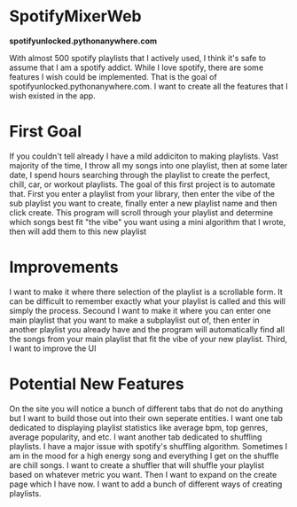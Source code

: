 # SpotifyMixerWeb
**spotifyunlocked.pythonanywhere.com**

With almost 500 spotify playlists that I actively used, I think it's safe to assume that I am a spotify addict. While I love spotify, there are some features I wish could be implemented. That is the goal of spotifyunlocked.pythonanywhere.com. I want to create all the features that I wish existed in the app.
# First Goal
If you couldn't tell already I have a mild addiciton to making playlists. Vast majority of the time, I throw all my songs into one playlist, then at some later date, I spend hours searching through the playlist to create the perfect, chill, car, or workout playlists. The goal of this first project is to automate that. First you enter a playlist from your library, then enter the vibe of the sub playlist you want to create, finally enter a new playlist name and then click create. This program will scroll through your playlist and determine which songs best fit "the vibe" you want using a mini algorithm that I wrote, then will add them to this new playlist
# Improvements
I want to make it where there selection of the playlist is a scrollable form. It can be difficult to remember exactly what your playlist is called and this will simply the process. Secound I want to make it where you can enter one main playlist that you want to make a subplaylist out of, then enter in another playlist you already have and the program will automatically find all the songs from your main playlist that fit the vibe of your new playlist. Third, I want to improve the UI
# Potential New Features
On the site you will notice a bunch of different tabs that do not do anything but I want to build those out into their own seperate entities. I want one tab dedicated to displaying playlist statistics like average bpm, top genres, average popularity, and etc. I want another tab dedicated to shuffling playlists. I have a major issue with spotify's shuffling algorithm. Sometimes I am in the mood for a high energy song and everything I get on the shuffle are chill songs. I want to create a shuffler that will shuffle your playlist based on whatever metric you want. Then I want to expand on the create page which I have now. I want to add a bunch of different ways of creating playlists.
